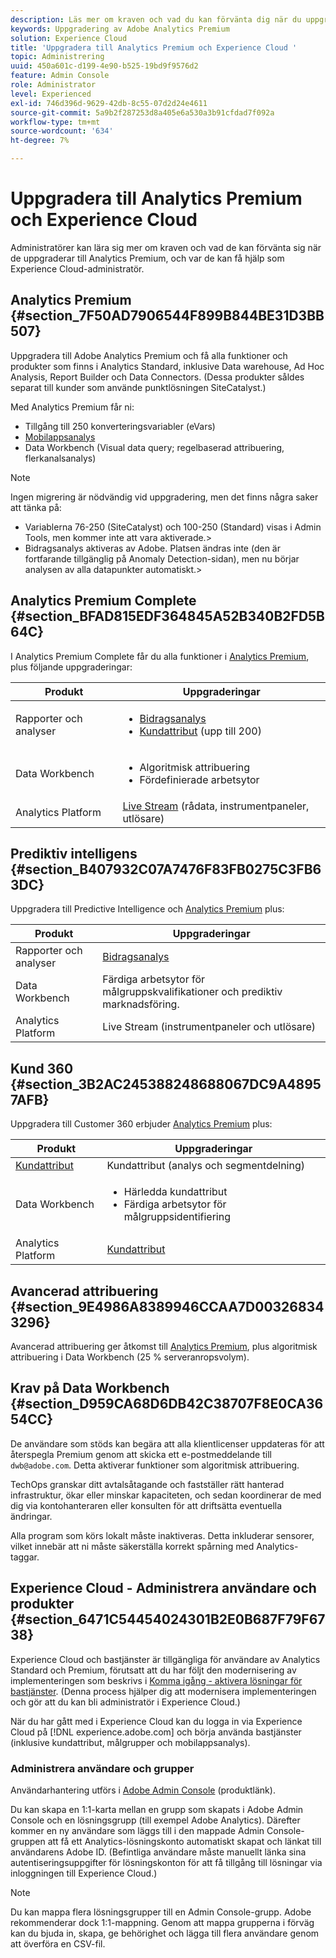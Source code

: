```yaml
---
description: Läs mer om kraven och vad du kan förvänta dig när du uppgraderar till Analytics Premium.
keywords: Uppgradering av Adobe Analytics Premium
solution: Experience Cloud
title: 'Uppgradera till Analytics Premium och Experience Cloud '
topic: Administrering
uuid: 450a601c-d199-4e90-b525-19bd9f9576d2
feature: Admin Console
role: Administrator
level: Experienced
exl-id: 746d396d-9629-42db-8c55-07d2d24e4611
source-git-commit: 5a9b2f287253d8a405e6a530a3b91cfdad7f092a
workflow-type: tm+mt
source-wordcount: '634'
ht-degree: 7%

---
```


# Uppgradera till Analytics Premium och Experience Cloud

Administratörer kan lära sig mer om kraven och vad de kan förvänta sig när de uppgraderar till Analytics Premium, och var de kan få hjälp som Experience Cloud-administratör.

## Analytics Premium {#section_7F50AD7906544F899B844BE31D3BB507}

Uppgradera till Adobe Analytics Premium och få alla funktioner och produkter som finns i Analytics Standard, inklusive Data warehouse, Ad Hoc Analysis, Report Builder och Data Connectors. (Dessa produkter såldes separat till kunder som använde punktlösningen SiteCatalyst.)

Med Analytics Premium får ni:

* Tillgång till 250 konverteringsvariabler (eVars)
* [Mobilappsanalys](https://docs.adobe.com/content/help/en/mobile-services/using/home.html)
* Data Workbench (Visual data query; regelbaserad attribuering, flerkanalsanalys)

>[!NOTE]
>
>Ingen migrering är nödvändig vid uppgradering, men det finns några saker att tänka på:
>
>* Variablerna 76-250 (SiteCatalyst) och 100-250 (Standard) visas i Admin Tools, men kommer inte att vara aktiverade.>
>* Bidragsanalys aktiveras av Adobe. Platsen ändras inte (den är fortfarande tillgänglig på Anomaly Detection-sidan), men nu börjar analysen av alla datapunkter automatiskt.>


## Analytics Premium Complete {#section_BFAD815EDF364845A52B340B2FD5B64C}

I Analytics Premium Complete får du alla funktioner i [Analytics Premium](../admin-getting-started/upgrade-to-analytics-premium.md#section_7F50AD7906544F899B844BE31D3BB507), plus följande uppgraderingar:

| Produkt | Uppgraderingar |
|--- |--- |
| Rapporter och analyser | <ul><li>[Bidragsanalys](https://docs.adobe.com/content/help/en/analytics/analyze/analysis-workspace/virtual-analyst/contribution-analysis/ca-tokens.html)</li><li>[Kundattribut](../attributes/attributes.md#concept_ACFEE7C8B8E94875BA0825CDF4913AF1)  (upp till 200)</li></ul> |
| Data Workbench | <ul><li>Algoritmisk attribuering</li><li>Fördefinierade arbetsytor</li></ul> |
| Analytics Platform | [Live Stream](https://helpx.adobe.com/analytics/kb/getting-started-with-livestream-api.html)  (rådata, instrumentpaneler, utlösare) |

## Prediktiv intelligens {#section_B407932C07A7476F83FB0275C3FB63DC}

Uppgradera till Predictive Intelligence och [Analytics Premium](../admin-getting-started/upgrade-to-analytics-premium.md#section_7F50AD7906544F899B844BE31D3BB507) plus:

| Produkt | Uppgraderingar |
|---|---|
| Rapporter och analyser | [Bidragsanalys](https://docs.adobe.com/content/help/en/analytics/analyze/analysis-workspace/virtual-analyst/contribution-analysis/ca-tokens.html) |
| Data Workbench | Färdiga arbetsytor för målgruppskvalifikationer och prediktiv marknadsföring. |
| Analytics Platform | Live Stream (instrumentpaneler och utlösare) |

## Kund 360 {#section_3B2AC245388248688067DC9A48957AFB}

Uppgradera till Customer 360 erbjuder [Analytics Premium](../admin-getting-started/upgrade-to-analytics-premium.md#section_7F50AD7906544F899B844BE31D3BB507) plus:

| Produkt | Uppgraderingar |
|--- |--- |
| [Kundattribut](../attributes/attributes.md) | Kundattribut (analys och segmentdelning) |
| Data Workbench | <ul><li>Härledda kundattribut</li><li>Färdiga arbetsytor för målgruppsidentifiering</li></ul> |
| Analytics Platform | [Kundattribut](../attributes/attributes.md) |

## Avancerad attribuering {#section_9E4986A8389946CCAA7D003268343296}

Avancerad attribuering ger åtkomst till [Analytics Premium](../admin-getting-started/upgrade-to-analytics-premium.md#section_7F50AD7906544F899B844BE31D3BB507), plus algoritmisk attribuering i Data Workbench (25 % serveranropsvolym).

## Krav på Data Workbench {#section_D959CA68D6DB42C38707F8E0CA3654CC}

De användare som stöds kan begära att alla klientlicenser uppdateras för att återspegla Premium genom att skicka ett e-postmeddelande till `dwb@adobe.com`. Detta aktiverar funktioner som algoritmisk attribuering.

TechOps granskar ditt avtalsåtagande och fastställer rätt hanterad infrastruktur, ökar eller minskar kapaciteten, och sedan koordinerar de med dig via kontohanteraren eller konsulten för att driftsätta eventuella ändringar.

Alla program som körs lokalt måste inaktiveras. Detta inkluderar sensorer, vilket innebär att ni måste säkerställa korrekt spårning med Analytics-taggar.

## Experience Cloud - Administrera användare och produkter {#section_6471C54454024301B2E0B687F79F6738}

Experience Cloud och bastjänster är tillgängliga för användare av Analytics Standard och Premium, förutsatt att du har följt den modernisering av implementeringen som beskrivs i [Komma igång - aktivera lösningar för bastjänster](../core-services/core-services.md#concept_07ED1D5C64234E77976E6D572E78FB9C). (Denna process hjälper dig att modernisera implementeringen och gör att du kan bli administratör i Experience Cloud.)

När du har gått med i Experience Cloud kan du logga in via Experience Cloud på [!DNL experience.adobe.com] och börja använda bastjänster (inklusive kundattribut, målgrupper och mobilappsanalys).

### Administrera användare och grupper

Användarhantering utförs i [Adobe Admin Console](https://helpx.adobe.com/enterprise/help/aedash.html) (produktlänk).

Du kan skapa en 1:1-karta mellan en grupp som skapats i Adobe Admin Console och en lösningsgrupp (till exempel Adobe Analytics). Därefter kommer en ny användare som läggs till i den mappade Admin Console-gruppen att få ett Analytics-lösningskonto automatiskt skapat och länkat till användarens Adobe ID. (Befintliga användare måste manuellt länka sina autentiseringsuppgifter för lösningskonton för att få tillgång till lösningar via inloggningen till Experience Cloud.)

>[!NOTE]
>
>Du kan mappa flera lösningsgrupper till en Admin Console-grupp. Adobe rekommenderar dock 1:1-mappning. Genom att mappa grupperna i förväg kan du bjuda in, skapa, ge behörighet och lägga till flera användare genom att överföra en CSV-fil.
